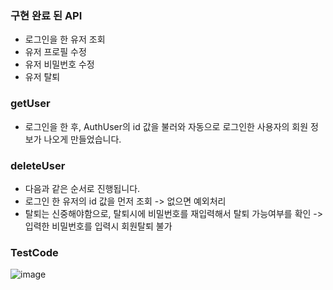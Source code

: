 ### 구현 완료 된 API
- 로그인을 한 유저 조회
- 유저 프로필 수정
- 유저 비밀번호 수정
- 유저 탈퇴

### getUser
- 로그인을 한 후, AuthUser의 id 값을 불러와 자동으로 로그인한 사용자의 회원 정보가 나오게 만들었습니다.


### deleteUser
- 다음과 같은 순서로 진행됩니다.
- 로그인 한 유저의 id 값을 먼저 조회 -> 없으면 예외처리
- 탈퇴는 신중해야함으로, 탈퇴시에 비밀번호를 재입력해서 탈퇴 가능여부를 확인 -> 입력한 비밀번호를 입력시 회원탈퇴 불가

### TestCode
![image](https://github.com/user-attachments/assets/07fbfce2-d628-4837-b447-bf6616f3d625)
